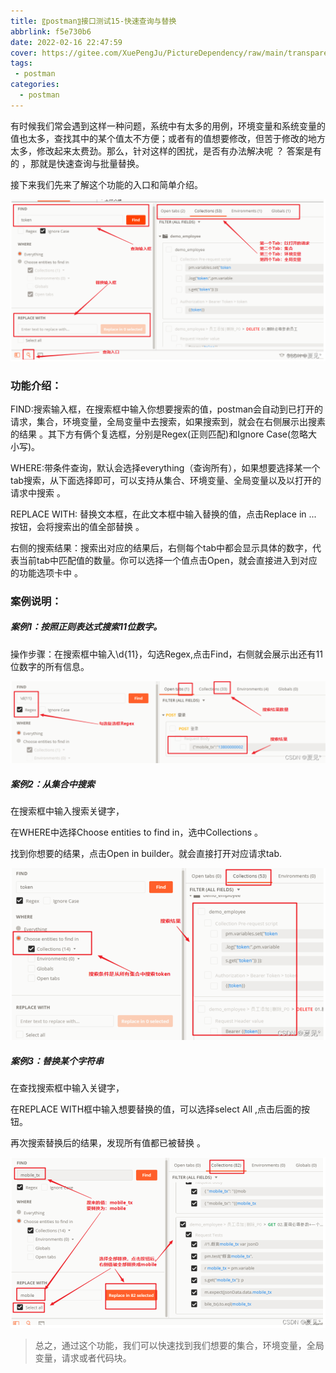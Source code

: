 ```yaml
---
title: 〖postman〗接口测试15-快速查询与替换
abbrlink: f5e730b6
date: 2022-02-16 22:47:59
cover: https://gitee.com/XuePengJu/PictureDependency/raw/main/transparent_picture/transparent_picture%20(15).png
tags:
 - postman
categories:
  - postman
---
```


有时候我们常会遇到这样一种问题，系统中有太多的用例，环境变量和系统变量的值也太多，查找其中的某个值太不方便；或者有的值想要修改，但苦于修改的地方太多，修改起来太费劲。那么，针对这样的困扰，是否有办法解决呢 ？ 答案是有的 ，那就是快速查询与批量替换。

接下来我们先来了解这个功能的入口和简单介绍。

 ![img](/img/blog/postman/15/015-01.png)

### 功能介绍：

FIND:搜索输入框，在搜索框中输入你想要搜索的值，postman会自动到已打开的请求，集合，环境变量，全局变量中去搜索，如果搜索到，就会在右侧展示出搜素的结果 。其下方有俩个复选框，分别是Regex(正则匹配)和Ignore Case(忽略大小写)。

WHERE:带条件查询，默认会选择everything（查询所有），如果想要选择某一个tab搜索，从下面选择即可，可以支持从集合、环境变量、全局变量以及以打开的请求中搜索 。

REPLACE WITH: 替换文本框，在此文本框中输入替换的值，点击Replace in ... 按钮，会将搜索出的值全部替换 。

右侧的搜索结果：搜索出对应的结果后，右侧每个tab中都会显示具体的数字，代表当前tab中匹配值的数量。你可以选择一个值点击Open，就会直接进入到对应的功能选项卡中 。

### 案例说明：

##### 案例1：按照正则表达式搜索11位数字。

操作步骤：在搜索框中输入\d{11}，勾选Regex,点击Find，右侧就会展示出还有11位数字的所有信息。

![img](/img/blog/postman/15/015-02.png)

##### 案例2：从集合中搜索

在搜索框中输入搜索关键字，

在WHERE中选择Choose entities to find in，选中Collections 。

找到你想要的结果，点击Open in builder。就会直接打开对应请求tab.

![img](/img/blog/postman/15/015-03.png)

##### 案例3：替换某个字符串

在查找搜索框中输入关键字，

在REPLACE WITH框中输入想要替换的值，可以选择select All ,点击后面的按钮。

再次搜索替换后的结果，发现所有值都已被替换 。

![img](/img/blog/postman/15/015-04.png)

>  总之，通过这个功能，我们可以快速找到我们想要的集合，环境变量，全局变量，请求或者代码块。